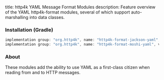 title: http4k YAML Message Format Modules
description: Feature overview of the YAML http4k-format modules, several of which support auto-marshalling into data classes.

### Installation (Gradle)

```groovy
implementation group: "org.http4k", name: "http4k-format-jackson-yaml", version: "4.33.2.1"
implementation group: "org.http4k", name: "http4k-format-moshi-yaml", version: "4.33.2.1"
```

### About
These modules add the ability to use YAML as a first-class citizen when reading from and to HTTP messages. 

[http4k]: https://http4k.org
